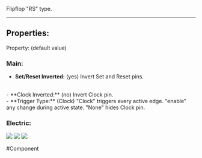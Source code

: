 Flipflop "RS" type.

---

## Properties:

Property: (default value)

### Main:
- **Set/Reset Inverted:** (yes)
   Invert Set and Reset pins.
<br>
- **Clock Inverted:** (no)
   Invert Clock pin.
<br>
- **Trigger Type:** (Clock)
   "Clock" triggers every active edge.
   "enable" any change during active state.
   "None" hides Clock pin.

### Electric:
![](../Logic%20Components#Inputs)
![](../Logic%20Components#Outputs)
![](../Logic%20Components#Edges)

#Component 